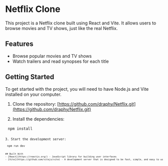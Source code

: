 # Netflix Clone

This project is a Netflix clone built using React and Vite. It allows users to browse movies and TV shows, just like the real Netflix.

## Features
- Browse popular movies and TV shows
- Watch trailers and read synopses for each title

## Getting Started

To get started with the project, you will need to have Node.js and Vite installed on your computer.

1. Clone the repository:  [https://github.com/draphy/Netflix.git](https://github.com/draphy/Netflix.git)

2. Install the dependencies: 
<pre> <code>npm install<code/> <pre/>

3. Start the development server: 
<pre> <code>npm run dev<code/> <pre/>

## Built With
- [React](https://reactjs.org/) - JavaScript library for building user interfaces
- [Vite](https://github.com/vitejs/vite) - A development server that is designed to be fast, simple, and easy to use






